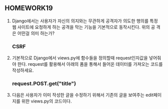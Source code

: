 ## HOMEWORK19

1. Django에서는 사용자가 자신의 의지와는 무관하게 공격자가 의도한 행의를 특정
   웹 사이트에 요청하게 하는 공격을 막는 기능을 기본적으로 동작시킨다. 위의 공
   격은 어떤걸 의미 하는가?

   ### CSRF

2. 기본적으로 Django에서 views.py에 함수들을 정의할때 request인자값을 넣어줘야
   한다. request를 활용해서 아래의 폼을 통해서 들어온 데이터를 가져오는 코드를
   작성하세요.

   ### request.POST.get("title")

3. 다음은 사용자가 이미 작성한 글을 수정하기 위해서 기존의 글을 보여주는
   edit페이지를 위한 views.py의 코드이다.

```html

```



​	

